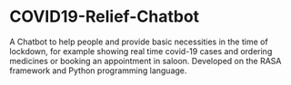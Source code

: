 # COVID19-Relief-Chatbot
A Chatbot to help people and provide basic necessities in the time
of lockdown, for example showing real time covid-19 cases and
ordering medicines or booking an appointment in saloon.
Developed on the RASA framework and Python programming
language.
